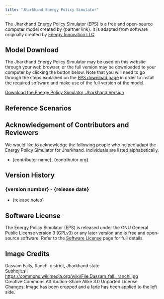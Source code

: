 ```yaml
---
title: "Jharkhand Energy Policy Simulator"
---
```


The Jharkhand Energy Policy Simulator (EPS) is a free and open-source computer model created by {partner link}. It is adapted from software originally created by [Energy Innovation LLC](https://energyinnovation.org/).

## Model Download

The Jharkhand Energy Policy Simulator may be used on this website through your web browser, or the full version may be downloaded to your computer by clicking the button below. Note that you will need to go through the steps explained on the [EPS download page](../download) in order to install the required software and make use of the full version of the model.

<p><a href="{github release url}" class="btn">Download the Energy Policy Simulator, Jharkhand Version</a></p>

## Reference Scenarios

## Acknowledgement of Contributors and Reviewers
We would like to acknowledge the following people who helped adapt the Energy Policy Simulator for Jharkhand. Individuals are listed alphabetically.

* {contributor name}, {contributor org}

## Version History

### **{version number} - {release date}**

* {release notes}

## Software License

The Energy Policy Simulator (EPS) is released under the GNU General Public License version 3 (GPLv3) or any later version and is free and open-source software. Refer to the [Software License](../software-license) page for full details.

## Image Credits
Dassam Falls, Ranchi district, Jharkhand state<br/>
Subhojit.sil<br/>
https://commons.wikimedia.org/wiki/File:Dassam_fall,_ranchi.jpg<br/>
Creative Commons Attribution-Share Alike 3.0 Unported License<br/>
Changes: Image has been cropped and a fade has been applied to the left side.
